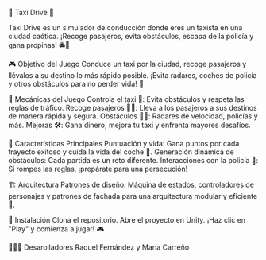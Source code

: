 🚖 Taxi Drive 🚖

Taxi Drive es un simulador de conducción donde eres un taxista en una ciudad caótica. ¡Recoge pasajeros, evita obstáculos, escapa de la policía y gana propinas! 🚔💨

🎮 Objetivo del Juego
Conduce un taxi por la ciudad, recoge pasajeros y llévalos a su destino lo más rápido posible. ¡Evita radares, coches de policía y otros obstáculos para no perder vida! 🛑

🔧 Mecánicas del Juego
Controla el taxi 🚗: Evita obstáculos y respeta las reglas de tráfico.
Recoge pasajeros 🧑‍🦱: Lleva a los pasajeros a sus destinos de manera rápida y segura.
Obstáculos 👮🏼: Radares de velocidad, policías y más.
Mejoras 🛠️: Gana dinero, mejora tu taxi y enfrenta mayores desafíos.

🧩 Características Principales
Puntuación y vida: Gana puntos por cada trayecto exitoso y cuida la vida del coche 🏥.
Generación dinámica de obstáculos: Cada partida es un reto diferente.
Interacciones con la policía 🚓: Si rompes las reglas, ¡prepárate para una persecución!

🏗️ Arquitectura
Patrones de diseño: Máquina de estados, controladores de personajes y patrones de fachada para una arquitectura modular y eficiente 🔧.

🚀 Instalación
Clona el repositorio.
Abre el proyecto en Unity.
¡Haz clic en "Play" y comienza a jugar! 🎮

🙋🏽‍♀️ Desarolladores
Raquel Fernández y María Carreño
